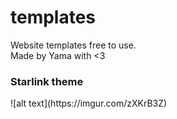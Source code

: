 # templates
Website templates free to use.
<br>
Made by Yama with <3

<h3>Starlink theme</h3>
![alt text](https://imgur.com/zXKrB3Z)
